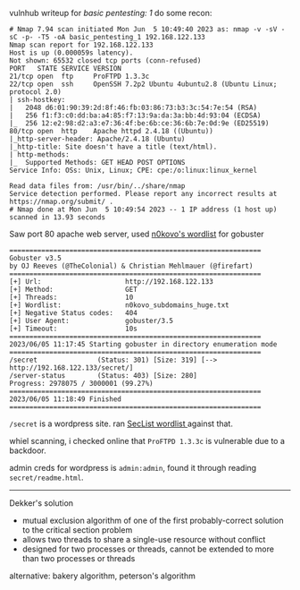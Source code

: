 vulnhub writeup for *basic pentesting: 1*
do some recon:
```
# Nmap 7.94 scan initiated Mon Jun  5 10:49:40 2023 as: nmap -v -sV -sC -p- -T5 -oA basic_pentesting_1 192.168.122.133
Nmap scan report for 192.168.122.133
Host is up (0.000059s latency).
Not shown: 65532 closed tcp ports (conn-refused)
PORT   STATE SERVICE VERSION
21/tcp open  ftp     ProFTPD 1.3.3c
22/tcp open  ssh     OpenSSH 7.2p2 Ubuntu 4ubuntu2.8 (Ubuntu Linux; protocol 2.0)
| ssh-hostkey: 
|   2048 d6:01:90:39:2d:8f:46:fb:03:86:73:b3:3c:54:7e:54 (RSA)
|   256 f1:f3:c0:dd:ba:a4:85:f7:13:9a:da:3a:bb:4d:93:04 (ECDSA)
|_  256 12:e2:98:d2:a3:e7:36:4f:be:6b:ce:36:6b:7e:0d:9e (ED25519)
80/tcp open  http    Apache httpd 2.4.18 ((Ubuntu))
|_http-server-header: Apache/2.4.18 (Ubuntu)
|_http-title: Site doesn't have a title (text/html).
| http-methods: 
|_  Supported Methods: GET HEAD POST OPTIONS
Service Info: OSs: Unix, Linux; CPE: cpe:/o:linux:linux_kernel

Read data files from: /usr/bin/../share/nmap
Service detection performed. Please report any incorrect results at https://nmap.org/submit/ .
# Nmap done at Mon Jun  5 10:49:54 2023 -- 1 IP address (1 host up) scanned in 13.93 seconds
```
Saw port 80 apache web server, used [n0kovo's wordlist](https://github.com/n0kovo/n0kovo_subdomains/blob/main/n0kovo_subdomains_huge.txt) for gobuster
```
===============================================================
Gobuster v3.5
by OJ Reeves (@TheColonial) & Christian Mehlmauer (@firefart)
===============================================================
[+] Url:                     http://192.168.122.133
[+] Method:                  GET
[+] Threads:                 10
[+] Wordlist:                n0kovo_subdomains_huge.txt
[+] Negative Status codes:   404
[+] User Agent:              gobuster/3.5
[+] Timeout:                 10s
===============================================================
2023/06/05 11:17:45 Starting gobuster in directory enumeration mode
===============================================================
/secret               (Status: 301) [Size: 319] [--> http://192.168.122.133/secret/]
/server-status        (Status: 403) [Size: 280]
Progress: 2978075 / 3000001 (99.27%)
===============================================================
2023/06/05 11:18:49 Finished
===============================================================
```

`/secret` is a wordpress site. ran [SecList  wordlist ](https://github.com/danielmiessler/SecLists/blob/master/Discovery/Web-Content/CMS/wordpress.fuzz.txt)against that. 


whiel scanning, i checked online that `ProFTPD 1.3.3c` is vulnerable due to a backdoor. 

admin creds for wordpress is `admin:admin`, found it through reading `secret/readme.html`.


---

Dekker's solution
- mutual exclusion algorithm of one of the first probably-correct solution to the critical section problem
- allows two threads to share a single-use resource without conflict
- designed for two processes or threads, cannot be extended to more than two processes or threads

alternative: bakery algorithm, peterson's algorithm